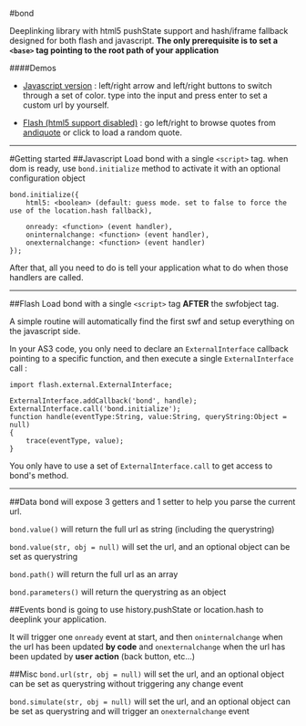 #bond

Deeplinking library with html5 pushState support and hash/iframe fallback designed for both flash and javascript.
**The only prerequisite is to set a `<base>` tag pointing to the root path of your application**

####Demos
- [Javascript version](http://dev.martian-arts.org/bond/javascript/) : left/right arrow and left/right buttons to switch through a set of color. type into the input and press enter to set a custom url by yourself.

- [Flash (html5 support disabled)](http://dev.martian-arts.org/bond/flash/) : go left/right to browse quotes from [andiquote](http://andiquote.com/) or click to load a random quote.

---

#Getting started
##Javascript
Load bond with a single `<script>` tag.
when dom is ready, use `bond.initialize` method to activate it with an optional configuration object

```
bond.initialize({
	html5: <boolean> (default: guess mode. set to false to force the use of the location.hash fallback),
	
	onready: <function> (event handler),
	oninternalchange: <function> (event handler),
	onexternalchange: <function> (event handler)
});
```
After that, all you need to do is tell your application what to do when those handlers are called.

---
##Flash
Load bond with a single `<script>` tag **AFTER** the swfobject tag.

A simple routine will automatically find the first swf and setup everything on the javascript side.

In your AS3 code, you only need to declare an `ExternalInterface` callback pointing to a specific function, and then execute a single `ExternalInterface` call :

```
import flash.external.ExternalInterface;

ExternalInterface.addCallback('bond', handle);
ExternalInterface.call('bond.initialize');
function handle(eventType:String, value:String, queryString:Object = null)
{
	trace(eventType, value);
}
```
 You only have to use a set of `ExternalInterface.call` to get access to bond's method.

---

##Data
bond will expose 3 getters and 1 setter to help you parse the current url.

`bond.value()` will return the full url as string (including the querystring)

`bond.value(str, obj = null)` will set the url, and an optional object can be set as querystring

`bond.path()` will return the full url as an array

`bond.parameters()` will return the querystring as an object

##Events
bond is going to use history.pushState or location.hash to deeplink your application.

It will trigger one `onready` event at start, and then `oninternalchange` when the url has been updated **by code** and `onexternalchange` when the url has been updated by **user action** (back button, etc...)

##Misc
`bond.url(str, obj = null)` will set the url, and an optional object can be set as querystring without triggering any change event

`bond.simulate(str, obj = null)` will set the url, and an optional object can be set as querystring and will trigger an `onexternalchange` event